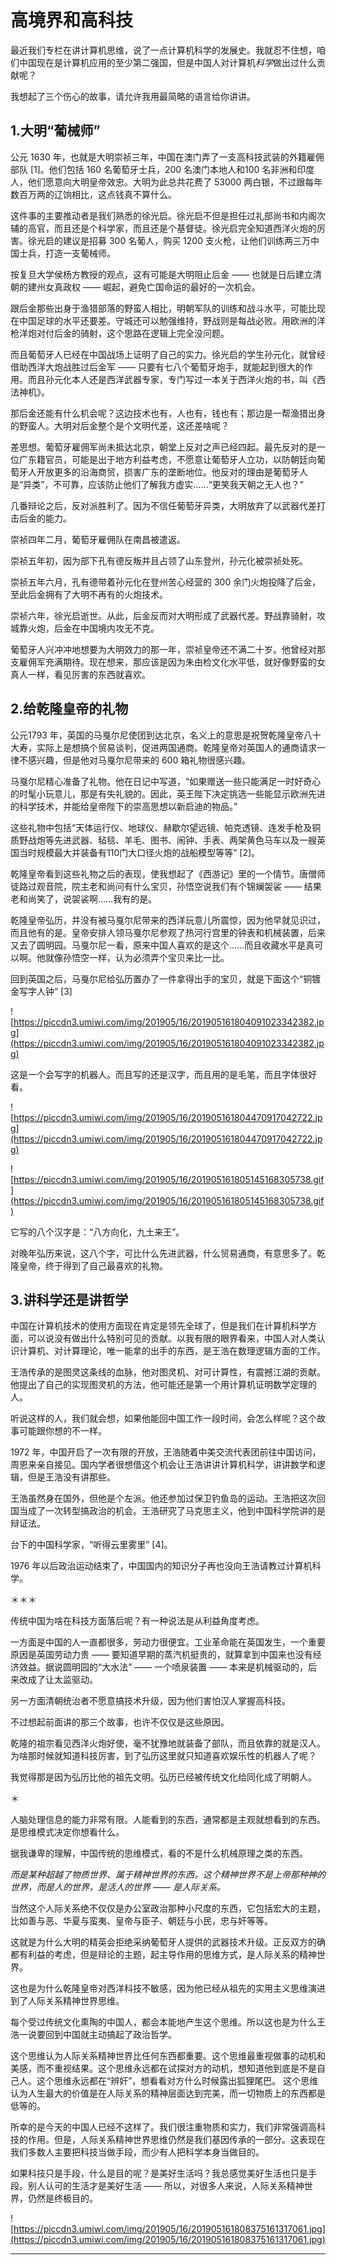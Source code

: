 # 高境界和高科技

最近我们专栏在讲计算机思维，说了一点计算机科学的发展史。我就忍不住想，咱们中国现在是计算机应用的至少第二强国，但是中国人对计算机*科学*做出过什么贡献呢？

我想起了三个伤心的故事，请允许我用最简略的语言给你讲讲。

## 1.大明“葡械师”

公元 1630 年，也就是大明崇祯三年，中国在澳门弄了一支高科技武装的外籍雇佣部队 [1]。他们包括 160 名葡萄牙士兵，200 名澳门本地人和100 名非洲和印度人，他们愿意向大明皇帝效忠。大明为此总共花费了 53000 两白银，不过跟每年数百万两的辽饷相比，这点钱真不算什么。

这件事的主要推动者是我们熟悉的徐光启。徐光启不但是担任过礼部尚书和内阁次辅的高官，而且还是个科学家，而且还是个基督徒。徐光启完全知道西洋火炮的厉害。徐光启的建议是招募 300 名葡人，购买 1200 支火枪，让他们训练两三万中国士兵，打造一支葡械师。

按复旦大学侯杨方教授的观点，这有可能是大明阻止后金 —— 也就是日后建立清朝的建州女真政权 —— 崛起，避免亡国命运的最好的一次机会。

跟后金那些出身于渔猎部落的野蛮人相比，明朝军队的训练和战斗水平，可能比现在中国足球的水平还要差。守城还可以勉强维持，野战则是每战必败。用欧洲的洋枪洋炮对付后金的骑射，这个思路在逻辑上完全没问题。

而且葡萄牙人已经在中国战场上证明了自己的实力。徐光启的学生孙元化，就曾经借助西洋大炮战胜过后金军 —— 只要有七八个葡萄牙炮手，就能起到很大的作用。而且孙元化本人还是西洋武器专家，专门写过一本关于西洋火炮的书，叫《西法神机》。

那后金还能有什么机会呢？这边技术也有，人也有，钱也有；那边是一帮渔猎出身的野蛮人。大明对后金整个是个文明代差，这还差啥呢？

差思想。葡萄牙雇佣军尚未抵达北京，朝堂上反对之声已经四起。最先反对的是一位广东籍官员，可能是出于地方利益考虑，不愿意让葡萄牙人立功，以防朝廷向葡萄牙人开放更多的沿海商贸，损害广东的垄断地位。他反对的理由是葡萄牙人是“异类”，不可靠，应该防止他们了解我方虚实……“更笑我天朝之无人也？”

几番辩论之后，反对派胜利了。因为不信任葡萄牙异类，大明放弃了以武器代差打击后金的能力。

崇祯四年二月，葡萄牙雇佣队在南昌被遣返。

崇祯五年初，因为部下孔有德反叛并且占领了山东登州，孙元化被崇祯处死。

崇祯五年六月，孔有德带着孙元化在登州苦心经营的 300 余门火炮投降了后金，至此后金拥有了大明不再有的火炮技术。

崇祯六年，徐光启逝世。从此，后金反而对大明形成了武器代差。野战靠骑射，攻城靠火炮，后金在中国境内攻无不克。

葡萄牙人兴冲冲地想要为大明效力的那一年，崇祯皇帝还不满二十岁。他曾经对那支雇佣军充满期待。现在想来，那应该是因为朱由检文化水平低，就好像野蛮的女真人一样，看见厉害的东西就喜欢。

## 2.给乾隆皇帝的礼物

公元1793 年，英国的马戛尔尼使团到达北京，名义上的意思是祝贺乾隆皇帝八十大寿，实际上是想搞个贸易谈判，促进两国通商。乾隆皇帝对英国人的通商请求一律不感兴趣，但是他对马戛尔尼带来的 600 箱礼物很感兴趣。

马戛尔尼精心准备了礼物。他在日记中写道，“如果赠送一些只能满足一时好奇心的时髦小玩意儿，那是有失礼貌的。因此，英王陛下决定挑选一些能显示欧洲先进的科学技术，并能给皇帝陛下的崇高思想以新启迪的物品。”

这些礼物中包括“天体运行仪、地球仪、赫歇尔望远镜、帕克透镜、连发手枪及铜质野战炮等先进武器、毡毯、羊毛、图书、闹钟、手表、两架黄色马车以及一艘英国当时规模最大并装备有110门大口径火炮的战船模型等等” [2]。

乾隆皇帝看到这些礼物之后的表现，使我想起了《西游记》里的一个情节。唐僧师徒路过观音院，院主老和尚问有什么宝贝，孙悟空说我们有个锦斓袈裟 —— 结果老和尚笑了，说袈裟啊……我有的是。

乾隆皇帝弘历，并没有被马戛尔尼带来的西洋玩意儿所震惊，因为他早就见识过，而且他有的是。皇帝安排人领马戛尔尼参观了热河行宫里的钟表和机械装置，后来又去了圆明园。马戛尔尼一看，原来中国人喜欢的是这个……而且收藏水平是真可以啊。他就像孙悟空一样，认为必须弄个宝贝来比一比。

回到英国之后，马戛尔尼给弘历置办了一件拿得出手的宝贝，就是下面这个“铜镀金写字人钟” [3]

![https://piccdn3.umiwi.com/img/201905/16/201905161804091023342382.jpg](https://piccdn3.umiwi.com/img/201905/16/201905161804091023342382.jpg)

这是一个会写字的机器人。而且写的还是汉字，而且用的是毛笔，而且字体很好看。

![https://piccdn3.umiwi.com/img/201905/16/201905161804470917042722.jpg](https://piccdn3.umiwi.com/img/201905/16/201905161804470917042722.jpg)

![https://piccdn3.umiwi.com/img/201905/16/201905161805145168305738.gif](https://piccdn3.umiwi.com/img/201905/16/201905161805145168305738.gif)

它写的八个汉字是：“八方向化，九土来王”。

对晚年弘历来说，这八个字，可比什么先进武器，什么贸易通商，有意思多了。乾隆皇帝，终于得到了自己最喜欢的礼物。

## 3.讲科学还是讲哲学

中国在计算机技术的使用方面现在肯定是领先全球了，但是我们在计算机科学方面，可以说没有做出什么特别可见的贡献。以我有限的眼界看来，中国人对人类认识计算机、对计算理论，唯一能拿的出手的东西，是王浩在数理逻辑方面的工作。

王浩传承的是图灵这条线的血脉，他对图灵机、对可计算性，有震撼江湖的贡献。他提出了自己的实现图灵机的方法，他可能还是第一个用计算机证明数学定理的人。

听说这样的人，我们就会想，如果他能回中国工作一段时间，会怎么样呢？这个故事可能跟你想的不一样。

1972 年，中国开启了一次有限的开放，王浩随着中美交流代表团前往中国访问，周恩来亲自接见。国内学者很想借这个机会让王浩讲讲计算机科学，讲讲数学和逻辑，但是王浩没有讲那些。

王浩虽然身在国外，但他是个左派。他还参加过保卫钓鱼岛的运动。王浩把这次回国当成了一次转型搞政治的机会。王浩研究了马克思主义，他到中国科学院讲的是辩证法。

台下的中国科学家，“听得云里雾里” [4]。

1976 年以后政治运动结束了，中国国内的知识分子再也没向王浩请教过计算机科学。

＊＊＊

传统中国为啥在科技方面落后呢？有一种说法是从利益角度考虑。

一方面是中国的人一直都很多，劳动力很便宜。工业革命能在英国发生，一个重要原因是英国劳动力贵 —— 要知道早期的蒸汽机挺贵的，就算拿到中国来也没有经济效益。据说圆明园的“大水法” —— 一个喷泉装置 —— 本来是机械驱动的，后来改成了让太监驱动。

另一方面清朝统治者不愿意搞技术升级，因为他们害怕汉人掌握高科技。

不过想起前面讲的那三个故事，也许不仅仅是这些原因。

乾隆的祖宗看见西洋火炮好使，毫不犹豫地就装备了部队，而且依靠的就是汉人。为啥那时候就知道科技厉害，到了弘历这里就只知道喜欢娱乐性的机器人了呢？

我觉得那是因为弘历比他的祖先文明。弘历已经被传统文化给同化成了明朝人。

＊

人脑处理信息的能力非常有限。人能看到的东西，通常都是主观就想看到的东西。是思维模式决定你想看什么。

据我谦卑的理解，中国传统的思维模式，看的不是什么机械原理之类的东西。

 *而是某种超越了物质世界、属于精神世界的东西。这个精神世界不是上帝那种神的世界，而是人的世界，是活人的世界 —— 是人际关系。*

当然这个人际关系绝不仅仅是办公室政治那种小尺度的东西，它包括宏大的主题，比如善与恶、华夏与蛮夷、皇帝与臣子、朝廷与小民，忠与奸等等。

这就是为什么大明的精英会拒绝采纳葡萄牙人提供的武器技术升级。正反双方的确都有利益的考虑，但是辩论的主题，起主导作用的思维方式，是人际关系的精神世界。

这也是为什么乾隆皇帝对西洋科技不敏感，因为他已经从祖先的实用主义思维演进到了人际关系精神世界思维。

每个受过传统文化熏陶的中国人，都会本能地产生这个思维。所以这也是为什么王浩一说要回到中国就主动搞起了政治哲学。

这个思维认为人际关系精神世界比任何东西都重要。这个思维最重视做事的动机和美感，而不重视结果。这个思维永远都在试探对方的动机，想知道他到底是不是自己人。这个思维永远都在“辨奸”，想看看对方什么时候露出狐狸尾巴。 这个思维认为人生最大的价值是在人际关系的精神层面达到完美，而一切物质上的东西都是低等的。

所幸的是今天的中国人已经不这样了。我们很注重物质和实力，我们非常强调高科技的作用。但是，人际关系精神世界思维仍然是我们基因传承的一部分。这表现在我们多数人主要把科技当做手段，而少有人把科学本身当做目的。

如果科技只是手段，什么是目的呢？是美好生活吗？我总感觉美好生活也只是手段。别人认可的生活才是美好生活 —— 所以，对很多人来说，人际关系精神世界，仍然是终极目的。

![https://piccdn3.umiwi.com/img/201905/16/201905161808375161317061.jpg](https://piccdn3.umiwi.com/img/201905/16/201905161808375161317061.jpg)

---
